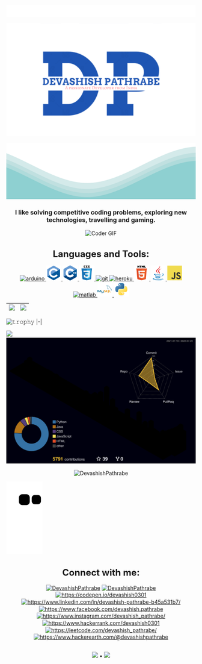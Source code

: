 <p align="center">
  <a href="#"> <img src="assets/welcome.svg"/> </a>
</p>
<p align="center">
  <img src="Logo.svg" width="10000" height="300">
</p>	
<img src="waves.svg" width="100%" height="150">

<h3 align="center">
  I like solving competitive coding problems, exploring new technologies, travelling and gaming.
</h3>


<p align="center">
<img alt="Coder GIF" height=500 width=600 src="https://thumbs.gfycat.com/EvilNextDevilfish-small.gif" />
</p>


<h3 align="center" style='margin: 32px 4px 8px; font-size: 24px;'>
  Languages and Tools:
</h3>
<p align="center" style='margin: 16px 4px 8px;'> <a href="https://www.arduino.cc/" target="_blank" rel="noreferrer"> <img src="https://cdn.worldvectorlogo.com/logos/arduino-1.svg" alt="arduino" width="40" height="40"/> </a> <a href="https://www.cprogramming.com/" target="_blank" rel="noreferrer"> <img src="https://raw.githubusercontent.com/devicons/devicon/master/icons/c/c-original.svg" alt="c" width="40" height="40"/> </a> <a href="https://www.w3schools.com/cpp/" target="_blank" rel="noreferrer"> <img src="https://raw.githubusercontent.com/devicons/devicon/master/icons/cplusplus/cplusplus-original.svg" alt="cplusplus" width="40" height="40"/> </a> <a href="https://www.w3schools.com/css/" target="_blank" rel="noreferrer"> <img src="https://raw.githubusercontent.com/devicons/devicon/master/icons/css3/css3-original-wordmark.svg" alt="css3" width="40" height="40"/> </a> <a href="https://git-scm.com/" target="_blank" rel="noreferrer"> <img src="https://www.vectorlogo.zone/logos/git-scm/git-scm-icon.svg" alt="git" width="40" height="40"/> </a> <a href="https://heroku.com" target="_blank" rel="noreferrer"> <img src="https://www.vectorlogo.zone/logos/heroku/heroku-icon.svg" alt="heroku" width="40" height="40"/> </a> <a href="https://www.w3.org/html/" target="_blank" rel="noreferrer"> <img src="https://raw.githubusercontent.com/devicons/devicon/master/icons/html5/html5-original-wordmark.svg" alt="html5" width="40" height="40"/> </a> <a href="https://www.java.com" target="_blank" rel="noreferrer"> <img src="https://raw.githubusercontent.com/devicons/devicon/master/icons/java/java-original.svg" alt="java" width="40" height="40"/> </a> <a href="https://developer.mozilla.org/en-US/docs/Web/JavaScript" target="_blank" rel="noreferrer"> <img src="https://raw.githubusercontent.com/devicons/devicon/master/icons/javascript/javascript-original.svg" alt="javascript" width="40" height="40"/> </a> <a href="https://www.mathworks.com/" target="_blank" rel="noreferrer"> <img src="https://upload.wikimedia.org/wikipedia/commons/2/21/Matlab_Logo.png" alt="matlab" width="40" height="40"/> </a> <a href="https://www.mysql.com/" target="_blank" rel="noreferrer"> <img src="https://raw.githubusercontent.com/devicons/devicon/master/icons/mysql/mysql-original-wordmark.svg" alt="mysql" width="40" height="40"/> </a> <a href="https://www.python.org" target="_blank" rel="noreferrer"> <img src="https://raw.githubusercontent.com/devicons/devicon/master/icons/python/python-original.svg" alt="python" width="40" height="40"/> </a> </p>    

|![](https://github-readme-stats.vercel.app/api?username=DevashishPathrabe&&show_icons=true&theme=merko)|![](https://github-readme-stats.vercel.app/api/top-langs/?username=DevashishPathrabe&layout=compact&theme=merko&langs_count=10)|
|-|-|

![𝚝𝚛𝚘𝚙𝚑𝚢](https://github-profile-trophy.vercel.app/?username=DevashishPathrabe&column=8&margin-w=15&margin-h=15&no-bg=true&no-frame=true&theme=juicyfresh)
|-|

![](https://activity-graph.herokuapp.com/graph?username=DevashishPathrabe&theme=chartreuse-dark)
![3D Profile](profile-3d-contrib/profile-night-rainbow.svg)
<p align="center" style='margin: 8px 4px;'>
    <img src="https://github-readme-streak-stats.herokuapp.com/?user=DevashishPathrabe&theme=merko" alt="DevashishPathrabe" />
</p>


<div>
  
  ![Snake animation](https://github.com/DevashishPathrabe/DevashishPathrabe/blob/output/github-contribution-grid-snake.svg)
 
</div>

<h3 align="center" style='margin: 32px 4px 8px; font-size: 24px;'>
  Connect with me:
</h3>
<p align="center" style='margin: 16px 4px 8px;'>
<a href="https://twitter.com/DevashishPathr1" target="blank" rel="noreferrer"><img align="center" src="https://raw.githubusercontent.com/rahuldkjain/github-profile-readme-generator/master/src/images/icons/Social/twitter.svg" alt="DevashishPathrabe" height="30" width="30" /></a>
<a href="mailto:devashishpathrabe@gmail.com" target="blank" rel="noreferrer"><img align="center" src="https://cdn.jsdelivr.net/npm/simple-icons@v3/icons/gmail.svg" alt="DevashishPathrabe" height="30" width="30" /></a>
<a href="https://codepen.io/devashish0301" target="blank"><img align="center" src="https://raw.githubusercontent.com/rahuldkjain/github-profile-readme-generator/master/src/images/icons/Social/codepen.svg" alt="https://codepen.io/devashish0301" height="30" width="40" /></a>
<a href="https://www.linkedin.com/in/devashish-pathrabe-b45a531b7/" target="blank"><img align="center" src="https://raw.githubusercontent.com/rahuldkjain/github-profile-readme-generator/master/src/images/icons/Social/linked-in-alt.svg" alt="https://www.linkedin.com/in/devashish-pathrabe-b45a531b7/" height="30" width="40" /></a>
<a href="https://www.facebook.com/devashish.pathrabe" target="blank"><img align="center" src="https://raw.githubusercontent.com/rahuldkjain/github-profile-readme-generator/master/src/images/icons/Social/facebook.svg" alt="https://www.facebook.com/devashish.pathrabe" height="30" width="40" /></a>
<a href="https://www.instagram.com/devashish_pathrabe/" target="blank"><img align="center" src="https://raw.githubusercontent.com/rahuldkjain/github-profile-readme-generator/master/src/images/icons/Social/instagram.svg" alt="https://www.instagram.com/devashish_pathrabe/" height="30" width="40" /></a>
<a href="https://www.hackerrank.com/devashish0301" target="blank"><img align="center" src="https://raw.githubusercontent.com/rahuldkjain/github-profile-readme-generator/master/src/images/icons/Social/hackerrank.svg" alt="https://www.hackerrank.com/devashish0301" height="30" width="40" /></a>
<a href="https://leetcode.com/devashish_pathrabe/" target="blank"><img align="center" src="https://raw.githubusercontent.com/rahuldkjain/github-profile-readme-generator/master/src/images/icons/Social/leet-code.svg" alt="https://leetcode.com/devashish_pathrabe/" height="30" width="40" /></a>
<a href="https://www.hackerearth.com/@devashishpathrabe" target="blank"><img align="center" src="https://raw.githubusercontent.com/rahuldkjain/github-profile-readme-generator/master/src/images/icons/Social/hackerearth.svg" alt="https://www.hackerearth.com/@devashishpathrabe" height="30" width="40" /></a>
</p>

<p align="center">
<br>
<img src="https://komarev.com/ghpvc/?username=DevashishPathrabe&color=brightgreen"> •
<a href="https://user-badge.committers.top/india_private/DevashishPathrabe"><img src="https://user-badge.committers.top/india_private/DevashishPathrabe.svg"></a>
</p>

